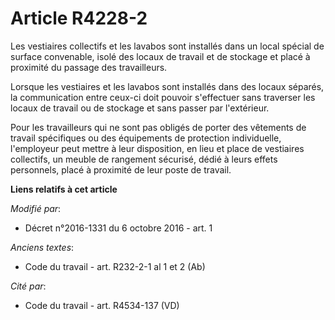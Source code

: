 # Article R4228-2

Les vestiaires collectifs et les lavabos sont installés dans un local spécial de surface convenable, isolé des locaux de
travail et de stockage et placé à proximité du passage des travailleurs.

Lorsque les vestiaires et les lavabos sont installés dans des locaux séparés, la communication entre ceux-ci doit pouvoir
s'effectuer sans traverser les locaux de travail ou de stockage et sans passer par l'extérieur.

Pour les travailleurs qui ne sont pas obligés de porter des vêtements de travail spécifiques ou des équipements de protection
individuelle, l'employeur peut mettre à leur disposition, en lieu et place de vestiaires collectifs, un meuble de rangement
sécurisé, dédié à leurs effets personnels, placé à proximité de leur poste de travail.

**Liens relatifs à cet article**

_Modifié par_:

  - Décret n°2016-1331 du 6 octobre 2016 - art. 1

_Anciens textes_:

  - Code du travail - art. R232-2-1 al 1 et 2 (Ab)

_Cité par_:

  - Code du travail - art. R4534-137 (VD)
